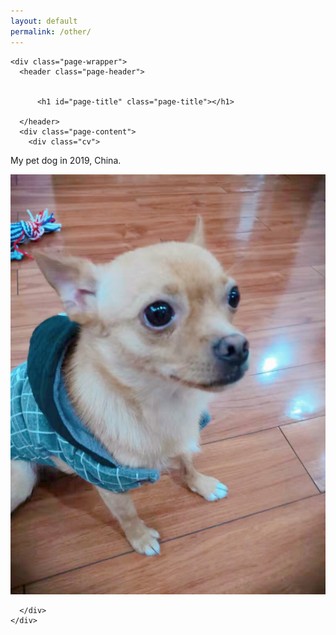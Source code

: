 ```yaml
---
layout: default
permalink: /other/
--- 
```

<!-- ![image](/jiaxingjeanneyu.github.io/dog.jpeg) -->

<main id="main" class="main-content" aria-label="Content">
  <article>
    

    <div class="page-wrapper">
      <header class="page-header">
        
        
          <h1 id="page-title" class="page-title"></h1>
        
      </header>
      <div class="page-content">
        <div class="cv">
<div class="box left">
 <p> My pet dog in 2019, China. </p> 
</div>
<div class="box right">
<img src="/dog.jpeg" />
</div>
</div>

<style>
.cv {
text-align: center;
}
.cv .box {
display: inline-block;
}
.cv .left {
width: 15%;
}
.cv .right {
width: 34%;
}
</style>



        
      </div>
    </div>
  </article>
</main>